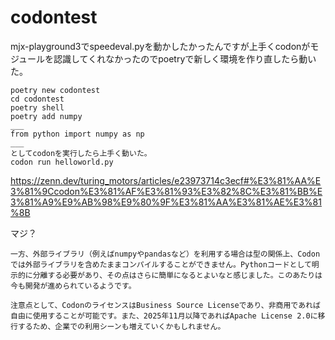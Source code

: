 # codontest
mjx-playground3でspeedeval.pyを動かしたかったんですが上手くcodonがモジュールを認識してくれなかったのでpoetryで新しく環境を作り直したら動いた。


```
poetry new codontest
cd codontest
poetry shell
poetry add numpy
___
from python import numpy as np
___
としてcodonを実行したら上手く動いた。
codon run helloworld.py
```


https://zenn.dev/turing_motors/articles/e23973714c3ecf#%E3%81%AA%E3%81%9Ccodon%E3%81%AF%E3%81%93%E3%82%8C%E3%81%BB%E3%81%A9%E9%AB%98%E9%80%9F%E3%81%AA%E3%81%AE%E3%81%8B

マジ？
```
一方、外部ライブラリ（例えばnumpyやpandasなど）を利用する場合は型の関係上、Codonでは外部ライブラリを含めたままコンパイルすることができません。Pythonコードとして明示的に分離する必要があり、その点はさらに簡単になるとよいなと感じました。このあたりは今も開発が進められているようです。

注意点として、CodonのライセンスはBusiness Source Licenseであり、非商用であれば自由に使用することが可能です。また、2025年11月以降であればApache License 2.0に移行するため、企業での利用シーンも増えていくかもしれません。
```

